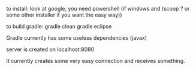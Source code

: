 to install: look at google, you need powershell (if windows and (scoop ? or some other installer if you want the easy way))


to build gradle:
gradle clean
gradle eclipse


Gradle currently has some useless dependencies (javax)

server is created on localhost:8080

It currently creates some very easy connection and receives something.